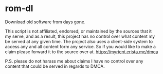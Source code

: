 # rom-dl
Download old software from days gone.

This script is not affiliated, endorsed, or maintained by the sources that it my serve, and as a result, this project has no control over what content my be served at any given time.
The project also uses a client-side system to access any and all content form any service. So if you would like to make a claim please forward it to the source over at. https://myrient.erista.me/dmca

P.S. please do not harass me about claims I have no control over any content that could be served in regards to DMCA.
